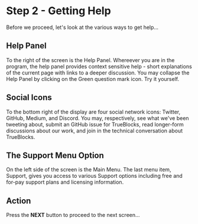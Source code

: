 # Step 2 - Getting Help

Before we proceed, let's look at the various ways to get help...

## Help Panel

To the right of the screen is the Help Panel. Whereever you are in the program, the help panel provides context sensitive help - short explanations of the current page with links to a deeper discussion. You may collapse the Help Panel by clicking on the Green question mark icon. Try it yourself.

## Social Icons

To the bottom right of the display are four social network icons: Twitter, GitHub, Medium, and Discord. You may, respectively, see what we've been tweeting about, submit an GitHub issue for TrueBlocks, read longer-form discussions about our work, and join in the technical conversation about TrueBlocks.

## The Support Menu Option

On the left side of the screen is the Main Menu. The last menu item, Support, gives you access to various Support options including free and for-pay support plans and licensing information.

## Action

Press the **NEXT** button to proceed to the next screen...
